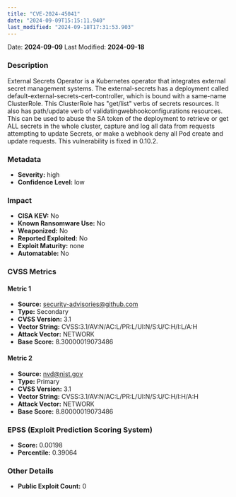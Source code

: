 ```yaml
---
title: "CVE-2024-45041"
date: "2024-09-09T15:15:11.940"
last_modified: "2024-09-18T17:31:53.903"
---
```


Date: **2024-09-09** Last Modified: **2024-09-18**

### Description  
External Secrets Operator is a Kubernetes operator that integrates external secret management systems. The external-secrets has a deployment called default-external-secrets-cert-controller, which is bound with a same-name ClusterRole. This ClusterRole has "get/list" verbs of secrets resources. It also has path/update verb of validatingwebhookconfigurations resources.  This can be used to abuse the SA token of the deployment to retrieve or get ALL secrets in the whole cluster, capture and log all data from requests attempting to update Secrets, or make a webhook deny all Pod create and update requests. This vulnerability is fixed in 0.10.2.

### Metadata  
- **Severity:** high
- **Confidence Level:** low

### Impact  
- **CISA KEV:** No
- **Known Ransomware Use:** No
- **Weaponized:** No
- **Reported Exploited:** No
- **Exploit Maturity:** none
- **Automatable:** No

### CVSS Metrics  

#### Metric 1
- **Source:** security-advisories@github.com
- **Type:** Secondary
- **CVSS Version:** 3.1
- **Vector String:** CVSS:3.1/AV:N/AC:L/PR:L/UI:N/S:U/C:H/I:L/A:H
- **Attack Vector:** NETWORK
- **Base Score:** 8.30000019073486

#### Metric 2
- **Source:** nvd@nist.gov
- **Type:** Primary
- **CVSS Version:** 3.1
- **Vector String:** CVSS:3.1/AV:N/AC:L/PR:L/UI:N/S:U/C:H/I:H/A:H
- **Attack Vector:** NETWORK
- **Base Score:** 8.80000019073486


### EPSS (Exploit Prediction Scoring System)  
- **Score:** 0.00198
- **Percentile:** 0.39064

### Other Details  
- **Public Exploit Count:** 0
